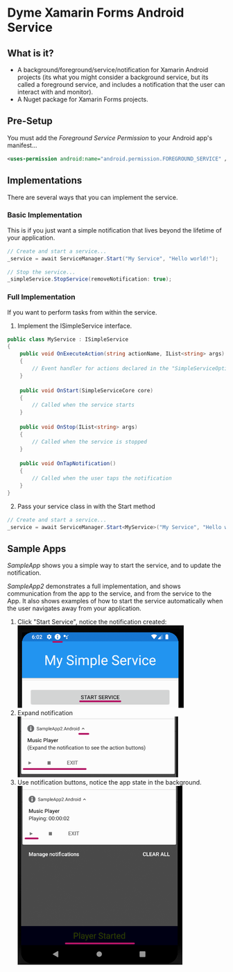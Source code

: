  
# Dyme Xamarin Forms Android Service
## What is it?
- A background/foreground/service/notification for Xamarin Android projects
(its what you might consider a background service, 
but its called a foreground service, and includes a notification that the user can interact with and monitor).
- A Nuget package for Xamarin Forms projects.

## Pre-Setup
You must add the *Foreground Service Permission* to your Android app's manifest...
```xml
<uses-permission android:name="android.permission.FOREGROUND_SERVICE" />
```

## Implementations
There are several ways that you can implement the service.

### Basic Implementation
This is if you just want a simple notification that lives beyond the lifetime of your application.  

```C#
// Create and start a service...
_service = await ServiceManager.Start("My Service", "Hello world!");
```

```C#
// Stop the service...
_simpleService.StopService(removeNotification: true);
```

### Full Implementation
If you want to perform tasks from within the service.
1. Implement the ISimpleService interface.
```C#
public class MyService : ISimpleService
{
    public void OnExecuteAction(string actionName, IList<string> args)
    {
        // Event handler for actions declared in the "SimpleServiceOptions"
    }

    public void OnStart(SimpleServiceCore core)
    {
        // Called when the service starts
    }

    public void OnStop(IList<string> args)
    {
        // Called when the service is stopped
    }

    public void OnTapNotification()
    {
        // Called when the user taps the notification
    }
}
```
2. Pass your service class in with the Start method

```C#
// Create and start a service...
_service = await ServiceManager.Start<MyService>("My Service", "Hello world!");
```

## Sample Apps
*SampleApp* shows you a simple way to start the service, and to update the notification. 

*SampleApp2* demonstrates a full implementation, and shows communication from the app to the service, and from the service to the App. It also shows examples of how to start the service automatically when the user navigates away from your application.


1. Click "Start Service", notice the notification created:  
![Start service image](SampleApp2/SampleApp2/ex1.png)  
2. Expand notification   
![Expand notification image](SampleApp2/SampleApp2/ex2.png)  
3. Use notification buttons, notice the app state in the background.  
![Notification buttons image](SampleApp2/SampleApp2/ex3.png)  